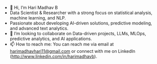 - 👋 Hi, I’m Hari Madhav B
-  Data Scientist & Researcher with a strong focus on statistical analysis, machine learning, and NLP.
-  Passionate about developing AI-driven solutions, predictive modeling, and advanced text analytics.
- 💞️ I’m looking to collaborate on Data-driven projects, LLMs, MLOps, predictive analytics, and AI applications.
- 📫 How to reach me: You can reach me via email at harimadhavhari11@gmail.com or connect with me on LinkedIn (http://www.linkedin.com/in/harimadhavb).


<!---
harimadhavb/harimadhavb is a ✨ special ✨ repository because its `README.md` (this file) appears on your GitHub profile.
You can click the Preview link to take a look at your changes.
--->
